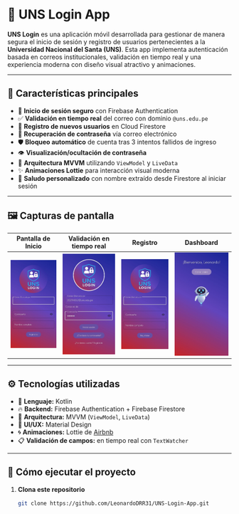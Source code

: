 # 📱 UNS Login App

**UNS Login** es una aplicación móvil desarrollada para gestionar de manera segura el inicio de sesión y registro de usuarios pertenecientes a la **Universidad Nacional del Santa (UNS)**. Esta app implementa autenticación basada en correos institucionales, validación en tiempo real y una experiencia moderna con diseño visual atractivo y animaciones.

---

## 🧩 Características principales

- 🔐 **Inicio de sesión seguro** con Firebase Authentication
- ✅ **Validación en tiempo real** del correo con dominio `@uns.edu.pe`
- 📝 **Registro de nuevos usuarios** en Cloud Firestore
- 🔄 **Recuperación de contraseña** vía correo electrónico
- 🛡️ **Bloqueo automático** de cuenta tras 3 intentos fallidos de ingreso
- 👁️ **Visualización/ocultación de contraseña**
- 🧠 **Arquitectura MVVM** utilizando `ViewModel` y `LiveData`
- ✨ **Animaciones Lottie** para interacción visual moderna
- 👋 **Saludo personalizado** con nombre extraído desde Firestore al iniciar sesión

---

## 🖼️ Capturas de pantalla

| Pantalla de Inicio | Validación en tiempo real | Registro | Dashboard |
|--------------------|---------------------------|----------|-----------|
| ![Login](https://raw.githubusercontent.com/LeonardoDRR31/Aplicaciones-Moviles/bb563ac05599a3e41113898b85a09231a7e8689a/LoginConLiveData/assets/login_principal.jpeg) | ![Validación](https://raw.githubusercontent.com/LeonardoDRR31/Aplicaciones-Moviles/64822d9fe439034f10b2f5452fe60fe52c65b8c7/LoginConLiveData/assets/validacion_correo.jpeg) | ![Registro](https://raw.githubusercontent.com/LeonardoDRR31/Aplicaciones-Moviles/1dd79678b8ad476c9c7e7bb4066368e84df05665/LoginConLiveData/assets/registro.jpeg) | ![Dashboard](https://raw.githubusercontent.com/LeonardoDRR31/Aplicaciones-Moviles/1dd79678b8ad476c9c7e7bb4066368e84df05665/LoginConLiveData/assets/pantalla_bienvenida.jpeg) |

---

## ⚙️ Tecnologías utilizadas

- 🎯 **Lenguaje:** Kotlin
- 🔥 **Backend:** Firebase Authentication + Firebase Firestore
- 🧩 **Arquitectura:** MVVM (`ViewModel`, `LiveData`)
- 🧱 **UI/UX:** Material Design
- 🌀 **Animaciones:** Lottie de [Airbnb](https://airbnb.io/lottie/#/)
- 📋 **Validación de campos:** en tiempo real con `TextWatcher`

---

## 🚀 Cómo ejecutar el proyecto

1. **Clona este repositorio**  
   ```bash
   git clone https://github.com/LeonardoDRR31/UNS-Login-App.git
